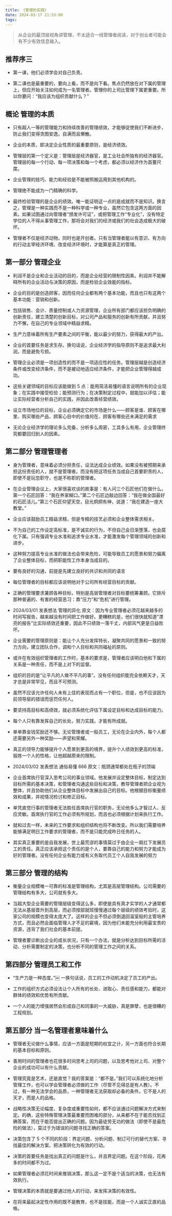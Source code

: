 ```yaml
---
title: 《管理的实践》
date: 2024-03-17 21:53:00
tags:
---
```


> 从企业的最顶层视角讲管理，不太适合一线管理者阅读，对于创业者可能会有不少有效信息输入。

## 推荐序三

- 第一课，他们必须学会对自己负责。

- 第二课也是最重要的，要向上看，而不是向下看。焦点仍然放在对下属的管理上，但应开始关注如何成为一名管理者。管理你的上司比管理下属更重要。所以你要问：“我应该为组织贡献什么？”

## 概论 管理的本质

- 只有超人一等的管理能力和持续改善的管理绩效，才能够促使我们不断进步，防止我们变得贪图安逸，自满而且懒散。

- 企业的本质，即决定企业性质的最重要原则，是经济绩效。

- 管理层的第一个定义是：管理层是经济器官，是工业社会所独有的经济器官。管理层的每一个行动、每一项决策和每一个考虑，都必须以经济作为首要尺度。

- 企业管理的技巧、能力和经验是不能被照搬运用到其他机构的。

- 管理绝不能成为一门精确的科学。

- 最终检验管理的是企业的绩效。唯一能证明这一点的是成就而不是知识。换言之，管理是一种实践而不是一种科学或一种专业，虽然它包含这两方面的因素。如果试图通过向管理者“颁发许可证”，或把管理工作“专业化”，没有特定学位的人不得从事管理工作，那将会对我们的经济或我们的社会造成极大的破坏。

- 管理者不仅是经济动物，同时也是开创者。只有当管理者能以有意识、有方向的行动主宰经济环境、改变经济环境时，才能算是真正的管理。

## 第一部分 管理企业

- 利润不是企业和企业活动的目的，而是企业经营的限制性因素。利润并不能解释所有的企业活动与决策的原因，而是检验企业效能的指标。

- 企业的目的是创造顾客，因而任何企业都有两个基本功能，而且也只有这两个基本功能：营销和创新。

- 包括销售、会计、质量控制或人力资源管理，企业所有部门都应该担负明确的创新责任，建立清楚的创新目标，对公司产品和服务的创新有所贡献，并且努力不懈，在自己的专业领域中精益求精。

- 生产力意味着所有生产要素之间的平衡，能以最少的努力，获得最大的产出。

- 企业的首要任务是求生存。换句话说，企业经济学的指导原则不是追求最大利润，而是避免亏损。

- 管理企业必须是一项创造性的而不是一项适应性的任务。管理层越是创造经济条件或改变经济条件，而不是被动地适应经济条件，才能把企业管理得越成功。

- 这些关键领域的目标应该能做到 5 点：能用简洁易懂的语言说明所有的企业现象；在实践中接受检验；能预测行为；在决策制定过程中，就能加以评估；能让实际经营者分析自己的实践，并因此改善经营绩效。

- 设立市场地位的目标，企业必须确定它的市场是什么——顾客是谁、顾客在哪里、购买哪些产品、顾客心目中的价值何在、顾客有哪些还未满足的需求

- 无论企业经济学的理论多么完备，分析多么周密，工具多么有用，企业管理终究都要回归到人的因素。

## 第二部分 管理管理者

- 身为管理者，意味着必须分担责任，设法达成企业绩效。如果没有被预期来承担这份责任的人，就不是管理者。而没有把这项任务当成自己首要职责的人，即使不是玩忽职守，也是不称职的管理者。

- 在企业管理会议上，大家很喜欢谈的故事是：有人问三个石匠他们在做什么。第一个石匠回答：“我在养家糊口。”第二个石匠边敲边回答：“我在做全国最好的石匠活儿。”第三个石匠仰望天空，目光炯炯有神，说道：“我在建造一座大教堂。”

- 企业应该鼓励员工精益求精，但是专精的技艺必须和企业整体需求相关。

- 不为自己的工作设定高标准，是不诚实的行为，不但自己会日渐堕落，也会腐化下属。只有强调专业水准和追求专业水准，才能激发每个管理领域的创新和进步。

- 这种努力提高专业水准的做法也会带来危险，可能导致员工的愿景和努力偏离了企业整体目标，而把职能性工作本身当成目的。

- 要有良好的沟通，前提是先建立良好的共识和共同的语言

- 每位管理者的目标都应该说明他对于公司所有经营目标的贡献。

- 正确的管理要求兼顾各种目标，特别是高层管理者对目标要统筹兼顾。它排斥那种普遍的、有害的经营恶习：靠“压力”和“危机”进行管理。

- 2024/03/01 发表想法
  管理的异化
  原文：因为专业管理者必须花越来越多的时间写报告，越来越没有时间把工作做好。更糟糕的是，他们很快就知道“漂亮的报告”比实际绩效还重要，因此不只绩效一落千丈，内部风气更是日益败坏。

- 企业需要的管理原则是：能让个人充分发挥特长，凝聚共同的愿景和一致的努力方向，建立团队合作，调和个人目标和共同福祉的原则。

- 或许在有效组织管理者的工作时，基本的要求是，管理者应该明白他和下属的关系是一种责任，而不是上对下的监督。

- 组织的目的是“让平凡的人做不平凡的事”。没有任何组织能完全依赖天才，天才总是非常罕见，而且不可预测。

- 虽然不应该允许任何人未有上佳的表现而占有一个职位，但是，也不应该因为前领导层的错误而惩罚任何人。

- 要坚持高目标和高绩效，就必须系统化评估下属设定目标和达成目标的能力。

- 每个人只有靠发挥自己的长处，努力实践，才能有所成就。

- 单单靠金钱奖励还不够。无论管理者或一般员工，无论在企业内外，每个人都还需要另外一种奖励——声望和荣耀。

- 真正的领导力能够提升个人愿景到更高的境界，提升个人绩效到更高的标准，锻炼一个人的性格，让他超越原来的限制。

- 2024/03/02 发表想法
  通俗易懂 666
  原文：瓶颈通常都处在瓶子的顶端

- 企业首席执行官深入思考公司的事业领域。他发展并设定整体目标，制定达到目标所需的基本决策，和管理者沟通这些目标和决策，教导管理者把企业视为整体，并且协助他们从企业整体目标中发展出自己的目标。他根据目标衡量绩效和成果，并视情况检讨和修正目标。

- 单凭直觉行事的管理者无法胜任首席执行官的职务，无论他多么才智过人、反应灵敏。首席执行官的工作必须有所规划，而且也必须根据计划来执行工作。

- 就和过去一样，未来的工作要求和组织结构也将不断改变。所以我们需要培养能够满足明日工作要求的管理者，而不是只能完成昨日任务的人。

- 其实真正重要的是自我发展，世上最荒谬的事情莫过于由企业一肩扛下发展员工的责任。真正应该承担这个责任的是个人，要靠自己的能力和努力才能成为好的管理者。没有任何企业有能力或有义务取代员工个人自我发展的努力

## 第三部分 管理的结构

- 衡量企业规模唯一可靠的标准是管理结构，尤其是高层管理结构。公司需要的管理结构有多大，公司就有多大。

- 当超大型企业需要的管理层级变得这么多，即使是具有真才实学的人才通常都无法从基层晋升到高层，而必须按部就班慢慢通过每个层级的绩效考验时，这家公司的规模也变得太庞大了。这样的企业不但必须倒退回温室般的主管培养方式，而且必然会面临管理人才不足的窘境，因为他们未能充分利用最宝贵的资源，违背了我们社会的基本前提。

- 管理者要诊断出企业的成长状况，只有一个办法，就是分析达到目标所需的活动、分析需要制定的决策，也分析不同的管理工作之间的关系。

## 第四部分 管理员工和工作

- “生产力是一种态度。”￼ 一换句话说，员工的工作动机决定了员工的产出。

- 工作的组织方式必须设法让个人所有的长处、进取心、责任感和能力，都能对群体的绩效和优势有所贡献。

- 一个人的能力增强居然会形成自己和同事的一大威胁，真是罪孽，也是很糟的工程规划。

## 第五部分 当一名管理者意味着什么

- 管理者无论做什么事情，应该一方面是短期的权宜之计，另一方面也符合长期的基本目标和原则。

- 善用时间的管理者也花很多时间思考上司的问题，以及思考他对上司、对整个企业的成功可以有什么贡献。

- 管理究竟是艺术，还是直觉？我的答案是：“都不是。”我们可以系统化地分析管理工作，也可以学会管理者必须做的工作（尽管不见得总是有人教）。不过，有一种无法学会的品质，一种管理者无法获取却必备的条件。它不是人的天才，而是人的品格。

- 战略性决策无论幅度、复杂度或重要性如何，都不应该通过问题解决方式来制定。的确，这些特殊管理决策最重要而困难的部分，从来都不在于能否找到正确答案，而在于能否提出正确的问题。因为最徒劳无功的做法（即使不是最危险的做法），莫过于为错误的问题寻找正确的答案。

- 决策包含了 5 个不同的阶段：界定问题、分析问题、制订可行的替代方案、寻找最佳的解决方案、把决策转化为有效的行动。

- 决策的首要任务是找出真正的问题是什么，并且界定问题。在这个阶段，花再多的时间都不为过。

- 如果管理者必须花时间来推销决策，那么这一定不是个适当的决策，也无法有效执行。

- 管理决策的本质就是要通过他人的行动，来发挥决策的有效性。

- 在将来最起决定性作用的既不是教育，也不是技能，而是一个人诚实正直的品格。
